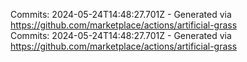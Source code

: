 Commits: 2024-05-24T14:48:27.701Z - Generated via https://github.com/marketplace/actions/artificial-grass
<br>
Commits: 2024-05-24T14:48:27.701Z - Generated via https://github.com/marketplace/actions/artificial-grass
<br>
